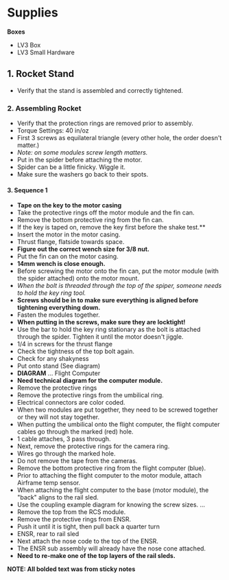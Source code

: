 # Supplies
**Boxes**
- LV3 Box
- LV3 Small Hardware

## 1. Rocket Stand
- Verify that the stand is assembled and correctly tightened.
### 2. Assembling Rocket
- Verify that the protection rings are removed prior to assembly.
- Torque Settings: 40 in/oz
- First 3 screws as equilateral triangle (every other hole, the order doesn't matter.)
- *Note: on some modules screw length matters.*
- Put in the spider before attaching the motor.
- Spider can be a little finicky. Wiggle it.
- Make sure the washers go back to their spots.
#### 3. Sequence 1
- **Tape on the key to the motor casing**
- Take the protective rings off the motor module and the fin can.
- Remove the bottom protective ring from the fin can.
- If the key is taped on, remove the key first before the shake test.**
- Insert the motor in the motor casing.
- Thrust flange, flatside towards space.
- **Figure out the correct wench size for 3/8 nut.**
- Put the fin can on the motor casing.
- **14mm wench is close enough.**
- Before screwing the motor onto the fin can, put the motor module (with the spider attached) onto the motor mount.
- *When the bolt is threaded through the top of the spiper, someone needs to hold the key ring tool.*
- **Screws should be in to make sure everything is aligned before tightening everything down.**
- Fasten the modules together.
- **When putting in the screws, make sure they are locktight!**
- Use the bar to hold the key ring stationary as the bolt is attached through the spider. Tighten it until the motor doesn't jiggle.
- 1/4 in screws for the thrust flange
- Check the tightness of the top bolt again.
- Check for any shakyness
- Put onto stand (See diagram)
- **DIAGRAM**
...
Flight Computer
- **Need technical diagram for the computer module.**
- Remove the protective rings
- Remove the protective rings from the umbilical ring.
- Electrical connectors are color coded.
- When two modules are put together, they need to be screwed together or they will not stay together.
- When putting the umbilical onto the flight computer, the flight computer cables go through the marked (red) hole. 
- 1 cable attaches, 3 pass through.
- Next, remove the protective rings for the camera ring.
- Wires go through the marked hole.
- Do not remove the tape from the cameras.
- Remove the bottom protective ring from the flight computer (blue).
- Prior to attaching the flight computer to the motor module, attach Airframe temp sensor.
- When attaching the flight computer to the base (motor module), the "back" aligns to the rail sled.
- Use the coupling example diagram for knowing the screw sizes.
...
- Remove the top from the RCS module.
- Remove the protective rings from ENSR.
- Push it until it is tight, then pull back a quarter turn
- ENSR, rear to rail sled
- Next attach the nose code to the top of the ENSR.
- The ENSR sub assembly will already have the nose cone attached.
- **Need to re-make one of the top layers of the rail sleds.**



**NOTE: All bolded text was from sticky notes**
